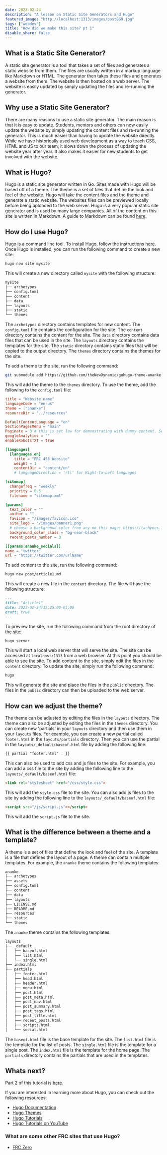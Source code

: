 ```yaml
---
date: 2023-02-24
description: "A lesson on Static Site Generators and Hugo"
featured_image: "http://localhost:1313/images/postBG9.jpg"
tags: ["webdev"]
title: "How did we make this site? pt 1"
disable_share: false
---
```


## What is a Static Site Generator?

A static site generator is a tool that takes a set of files and generates a static website from them. The files are usually written in a markup language like Markdown or HTML. The generator then takes these files and generates a website from them. The website is then hosted on a web server. The website is easily updated by simply updating the files and re-running the generator.

## Why use a Static Site Generator?

There are many reasons to use a static site generator. The main reason is that it is easy to update. Students, mentors and others can now easily update the website by simply updating the content files and re-running the generator. This is much easier than having to update the website directly. While we have historically used web development as a way to teach CSS, HTML and JS to our team, it slows down the process of updating the website year after year. It also makes it easier for new students to get involved with the website.

## What is Hugo?

Hugo is a static site generator written in Go. Sites made with Hugo will be based off of a theme. The theme is a set of files that define the look and feel of the website. Hugo will take the content files and the theme and generate a static website. The websites files can be previewed locally before being uploaded to the web server. Hugo is a very popular static site generator and is used by many large companies. All of the content on this site is written in Markdown. A guide to Markdown can be found [here](https://www.markdownguide.org/).

## How do I use Hugo?

Hugo is a command line tool. To install Hugo, follow the instructions [here](https://gohugo.io/getting-started/installing/). Once Hugo is installed, you can run the following command to create a new site:

```bash
hugo new site mysite
```

This will create a new directory called `mysite` with the following structure:

```bash
mysite
├── archetypes
├── config.toml
├── content
├── data
├── layouts
├── static
└── themes
```

The `archetypes` directory contains templates for new content. The `config.toml` file contains the configuration for the site. The `content` directory contains the content for the site. The `data` directory contains data files that can be used in the site. The `layouts` directory contains the templates for the site. The `static` directory contains static files that will be copied to the output directory. The `themes` directory contains the themes for the site.

To add a theme to the site, run the following command:

```bash
git submodule add https://github.com/theNewDynamic/gohugo-theme-ananke.git /themes/ananke
```

This will add the theme to the `themes` directory. To use the theme, add the following to the `config.toml` file:

```toml
title = "Website name"
languageCode = "en-us"
theme = ["ananke"]
resourceDir = "../resources"

DefaultContentLanguage = "en"
SectionPagesMenu = "main"
Paginate = 3 # this is set low for demonstrating with dummy content. Set to a higher number
googleAnalytics = ""
enableRobotsTXT = true

[languages]
  [languages.en]
    title = "FRC 453 Website"
    weight = 1
    contentDir = "content/en"
    # languageDirection = 'rtl' for Right-To-Left languages

[sitemap]
  changefreq = "weekly"
  priority = 0.5
  filename = "sitemap.xml"

[params]
  text_color = ""
  author = ""
  favicon = "/images/favicon.ico"
  site_logo = "/images/banner1.png"
  # choose a background color from any on this page: https://tachyons.io/docs/themes/skins/ and preface it with "bg-"
  background_color_class = "bg-near-black"
  recent_posts_number = 3

[[params.ananke_socials]]
name = "twitter"
url = "https://twitter.com/urlName"
```

To add content to the site, run the following command:

```bash
hugo new post/article1.md
```

This will create a new file in the `content` directory. The file will have the following structure:

```markdown
---
title: "Article1"
date: 2023-02-24T15:25:00-05:00
draft: true
---

```

To preview the site, run the following command from the root directory of the site:

```bash
hugo server
```

This will start a local web server that will serve the site. The site can be accessed at `localhost:1313` from a web browser. At this point you should be able to see the site. To add content to the site, simply edit the files in the `content` directory. To update the site, simply run the following command:

```bash
hugo
```

This will generate the site and place the files in the `public` directory. The files in the `public` directory can then be uploaded to the web server.

## How can we adjust the theme?

The theme can be adjusted by editing the files in the `layouts` directory. The theme can also be adjusted by editing the files in the `themes` directory. You can create new 'partials' in your `layouts` directory and then use them in your `layouts` files. For example, you can create a new partial called `footer.html` in the `layouts/partials` directory. Then you can use the partial in the `layouts/_default/baseof.html` file by adding the following line:

```html
{{ partial "footer.html" . }}
```

This can also be used to add css and js files to the site. For example, you can add a css file to the site by adding the following line to the `layouts/_default/baseof.html` file:

```html
<link rel="stylesheet" href="/css/style.css">
```

This will add the `style.css` file to the site. You can also add js files to the site by adding the following line to the `layouts/_default/baseof.html` file:

```html
<script src="/js/script.js"></script>
```

This will add the `script.js` file to the site.

## What is the difference between a theme and a template?

A theme is a set of files that define the look and feel of the site. A template is a file that defines the layout of a page. A theme can contain multiple templates. For example, the `ananke` theme contains the following templates:

```bash
ananke
├── archetypes
├── assets
├── config.toml
├── content
├── data
├── layouts
├── LICENSE.md
├── README.md
├── resources
├── static
└── themes
```

The `ananke` theme contains the following templates:

```bash
layouts
├── _default
│   ├── baseof.html
│   ├── list.html
│   └── single.html
├── index.html
├── partials
│   ├── footer.html
│   ├── head.html
│   ├── header.html
│   ├── menu.html
│   ├── post.html
│   ├── post_meta.html
│   ├── post_nav.html
│   ├── post_summary.html
│   ├── post_tags.html
│   ├── post_title.html
│   ├── recent_posts.html
│   ├── scripts.html
│   └── social.html

```

The `baseof.html` file is the base template for the site. The `list.html` file is the template for the list of posts. The `single.html` file is the template for a single post. The `index.html` file is the template for the home page. The `partials` directory contains the partials that are used in the templates.

## Whats next?

Part 2 of this tutorial is [here](../ssglesson2/).

If you are interested in learning more about Hugo, you can check out the following resources:

* [Hugo Documentation](https://gohugo.io/documentation/)
* [Hugo Themes](https://themes.gohugo.io/)
* [Hugo Tutorials](https://gohugo.io/getting-started/quick-start/)
* [Hugo Tutorials on YouTube](https://www.youtube.com/results?search_query=hugo+ssg+tutorial)

### What are some other FRC sites that use Hugo?

* [FRC Zero](https://frczero.org)